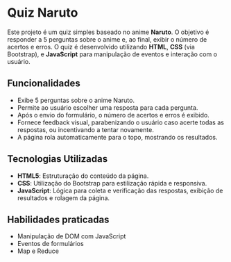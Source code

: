 # Quiz Naruto

Este projeto é um quiz simples baseado no anime **Naruto**. O objetivo é responder a 5 perguntas sobre o anime e, ao final, exibir o número de acertos e erros. O quiz é desenvolvido utilizando **HTML**, **CSS** (via Bootstrap), e **JavaScript** para manipulação de eventos e interação com o usuário.

## Funcionalidades

- Exibe 5 perguntas sobre o anime Naruto.
- Permite ao usuário escolher uma resposta para cada pergunta.
- Após o envio do formulário, o número de acertos e erros é exibido.
- Fornece feedback visual, parabenizando o usuário caso acerte todas as respostas, ou incentivando a tentar novamente.
- A página rola automaticamente para o topo, mostrando os resultados.

## Tecnologias Utilizadas

- **HTML5**: Estruturação do conteúdo da página.
- **CSS**: Utilização do Bootstrap para estilização rápida e responsiva.
- **JavaScript**: Lógica para coleta e verificação das respostas, exibição de resultados e rolagem da página.

## Habilidades praticadas

- Manipulação de DOM com JavaScript
- Eventos de formulários
- Map e Reduce
